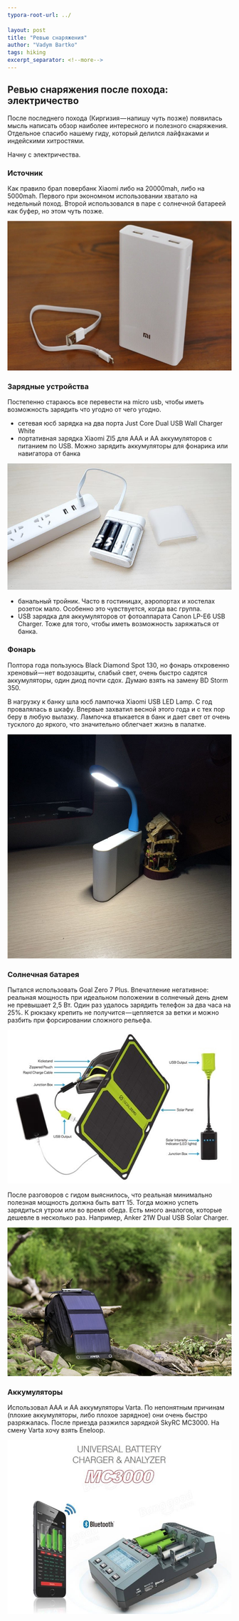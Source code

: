 ```yaml
---
typora-root-url: ../

layout: post
title: "Ревью снаряжения"
author: "Vadym Bartko"
tags: hiking
excerpt_separator: <!--more-->
---
```


## Ревью снаряжения после похода: электричество

После последнего похода (Киргизия — напишу чуть позже) появилась мысль написать обзор наиболее интересного и полезного снаряжения. Отдельное спасибо нашему гиду, который делился лайфхаками и индейскими хитростями.

<!--more-->


Начну с электричества.

### Источник

Как правило брал повербанк Xiaomi либо на 20000mah, либо на 5000mah. Первого при экономном использовании хватало на недельный поход. Второй использовался в паре с солнечной батареей как буфер, но этом чуть позже.

![img](/assets/hiking-hardware-2017/powerbank.jpeg)

### Зарядные устройства

Постепенно стараюсь все перевести на micro usb, чтобы иметь возможность зарядить что угодно от чего угодно.

- сетевая юсб зарядка на два порта Just Core Dual USB Wall Charger White
- портативная зарядка Xiaomi ZI5 для ААА и AA аккумуляторов c питанием по USB. Можно зарядить аккумуляторы для фонарика или навигатора от банка

![img](/assets/hiking-hardware-2017/usb-charger.jpeg)

- банальный тройник. Часто в гостиницах, аэропортах и хостелах розеток мало. Особенно это чувствуется, когда вас группа.
- USB зарядка для аккумуляторов от фотоаппарата Canon LP-E6 USB Charger. Тоже для того, чтобы иметь возможность заряжаться от банка.

### Фонарь

Полтора года пользуюсь Black Diamond Spot 130, но фонарь откровенно хреновый — нет водозащиты, слабый свет, очень быстро садятся аккумуляторы, один диод почти сдох. Думаю взять на замену BD Storm 350.

В нагрузку к банку шла юсб лампочка Xiaomi USB LED Lamp. С год провалялась в шкафу. Впервые захватил весной этого года и с тех пор беру в любую вылазку. Лампочка втыкается в банк и дает свет от очень тусклого до яркого, что значительно облегчает жизнь в палатке.

![img](/assets/hiking-hardware-2017/light.jpeg)

### Солнечная батарея

Пытался использовать Goal Zero 7 Plus. Впечатление негативное: реальная мощность при идеальном положении в солнечный день днем не превышает 2,5 Вт. Один раз удалось зарядить телефон за два часа на 25%. К рюкзаку крепить не получится — цепляется за ветки и можно разбить при форсировании сложного рельефа.

![img](/assets/hiking-hardware-2017/solar-panel.jpeg)

После разговоров с гидом выяснилось, что реальная минимально полезная мощность должна быть ватт 15. Тогда можно успеть зарядиться утром или во время обеда. Есть много аналогов, которые дешевле в несколько раз. Например, Anker 21W Dual USB Solar Charger.

![img](/assets/hiking-hardware-2017/solar-panel-view.jpeg)

### Аккумуляторы

Использовал ААА и AA аккумуляторы Varta. По непонятным причинам (плохие аккумуляторы, либо плохое зарядное) они очень быстро разряжалась. После приезда разжился зарядкой SkyRC MC3000. На смену Varta хочу взять Eneloop.

![img](/assets/hiking-hardware-2017/battery-charger.jpeg)

